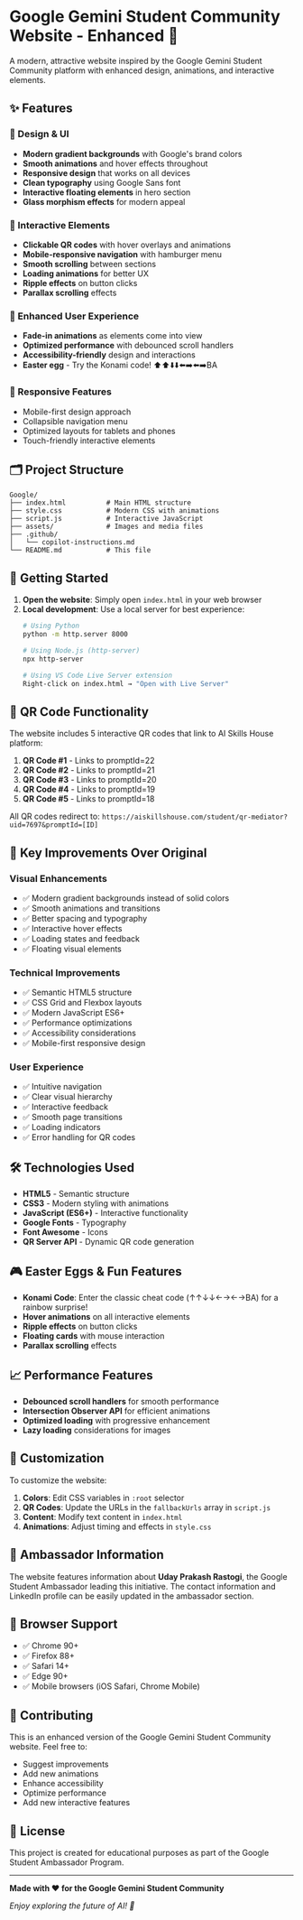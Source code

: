 # Google Gemini Student Community Website - Enhanced 🚀

A modern, attractive website inspired by the Google Gemini Student Community platform with enhanced design, animations, and interactive elements.

## ✨ Features

### 🎨 Design & UI
- **Modern gradient backgrounds** with Google's brand colors
- **Smooth animations** and hover effects throughout
- **Responsive design** that works on all devices
- **Clean typography** using Google Sans font
- **Interactive floating elements** in hero section
- **Glass morphism effects** for modern appeal

### 🔧 Interactive Elements
- **Clickable QR codes** with hover overlays and animations
- **Mobile-responsive navigation** with hamburger menu
- **Smooth scrolling** between sections
- **Loading animations** for better UX
- **Ripple effects** on button clicks
- **Parallax scrolling** effects

### 🎯 Enhanced User Experience
- **Fade-in animations** as elements come into view
- **Optimized performance** with debounced scroll handlers
- **Accessibility-friendly** design and interactions
- **Easter egg** - Try the Konami code! ⬆️⬆️⬇️⬇️⬅️➡️⬅️➡️BA

### 📱 Responsive Features
- Mobile-first design approach
- Collapsible navigation menu
- Optimized layouts for tablets and phones
- Touch-friendly interactive elements

## 🗂️ Project Structure

```
Google/
├── index.html          # Main HTML structure
├── style.css           # Modern CSS with animations
├── script.js           # Interactive JavaScript
├── assets/             # Images and media files
├── .github/
│   └── copilot-instructions.md
└── README.md           # This file
```

## 🚀 Getting Started

1. **Open the website**: Simply open `index.html` in your web browser
2. **Local development**: Use a local server for best experience:
   ```bash
   # Using Python
   python -m http.server 8000
   
   # Using Node.js (http-server)
   npx http-server
   
   # Using VS Code Live Server extension
   Right-click on index.html → "Open with Live Server"
   ```

## 🎯 QR Code Functionality

The website includes 5 interactive QR codes that link to AI Skills House platform:
1. **QR Code #1** - Links to promptId=22
2. **QR Code #2** - Links to promptId=21  
3. **QR Code #3** - Links to promptId=20
4. **QR Code #4** - Links to promptId=19
5. **QR Code #5** - Links to promptId=18

All QR codes redirect to: `https://aiskillshouse.com/student/qr-mediator?uid=7697&promptId=[ID]`

## 🎨 Key Improvements Over Original

### Visual Enhancements
- ✅ Modern gradient backgrounds instead of solid colors
- ✅ Smooth animations and transitions
- ✅ Better spacing and typography
- ✅ Interactive hover effects
- ✅ Loading states and feedback
- ✅ Floating visual elements

### Technical Improvements
- ✅ Semantic HTML5 structure
- ✅ CSS Grid and Flexbox layouts
- ✅ Modern JavaScript ES6+
- ✅ Performance optimizations
- ✅ Accessibility considerations
- ✅ Mobile-first responsive design

### User Experience
- ✅ Intuitive navigation
- ✅ Clear visual hierarchy
- ✅ Interactive feedback
- ✅ Smooth page transitions
- ✅ Loading indicators
- ✅ Error handling for QR codes

## 🛠️ Technologies Used

- **HTML5** - Semantic structure
- **CSS3** - Modern styling with animations
- **JavaScript (ES6+)** - Interactive functionality
- **Google Fonts** - Typography
- **Font Awesome** - Icons
- **QR Server API** - Dynamic QR code generation

## 🎮 Easter Eggs & Fun Features

- **Konami Code**: Enter the classic cheat code (↑↑↓↓←→←→BA) for a rainbow surprise!
- **Hover animations** on all interactive elements
- **Ripple effects** on button clicks
- **Floating cards** with mouse interaction
- **Parallax scrolling** effects

## 📈 Performance Features

- **Debounced scroll handlers** for smooth performance
- **Intersection Observer API** for efficient animations
- **Optimized loading** with progressive enhancement
- **Lazy loading** considerations for images

## 🎯 Customization

To customize the website:

1. **Colors**: Edit CSS variables in `:root` selector
2. **QR Codes**: Update the URLs in the `fallbackUrls` array in `script.js`
3. **Content**: Modify text content in `index.html`
4. **Animations**: Adjust timing and effects in `style.css`

## 🌟 Ambassador Information

The website features information about **Uday Prakash Rastogi**, the Google Student Ambassador leading this initiative. The contact information and LinkedIn profile can be easily updated in the ambassador section.

## 📱 Browser Support

- ✅ Chrome 90+
- ✅ Firefox 88+  
- ✅ Safari 14+
- ✅ Edge 90+
- ✅ Mobile browsers (iOS Safari, Chrome Mobile)

## 🤝 Contributing

This is an enhanced version of the Google Gemini Student Community website. Feel free to:
- Suggest improvements
- Add new animations
- Enhance accessibility
- Optimize performance
- Add new interactive features

## 📄 License

This project is created for educational purposes as part of the Google Student Ambassador Program.

---

**Made with ❤️ for the Google Gemini Student Community**

*Enjoy exploring the future of AI! 🚀*